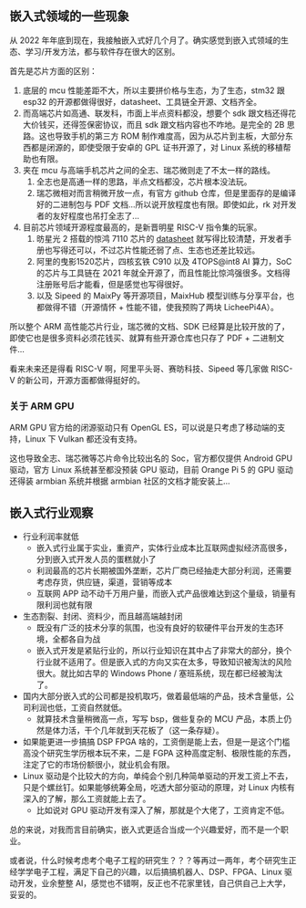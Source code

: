 ## 嵌入式领域的一些现象

从 2022 年年底到现在，我接触嵌入式好几个月了。确实感觉到嵌入式领域的生态、学习/开发方法，都与软件存在很大的区别。

首先是芯片方面的区别：

1. 底层的 mcu 性能差距不大，所以主要拼价格与生态，为了生态，stm32 跟 esp32 的开源都做得很好，datasheet、工具链全开源、文档齐全。
2. 而高端芯片如高通、联发科，市面上半点资料都没，想要个 sdk 跟文档还得花大价钱买，还得签保密协议，而且 sdk 跟文档内容也不咋地。是完全的 2B 思路。这也导致手机的第三方 ROM 制作难度高，因为从芯片到主板，大部分东西都是闭源的，即使受限于安卓的 GPL 证书开源了，对 Linux 系统的移植帮助也有限。
3. 夹在 mcu 与高端手机芯片之间的全志、瑞芯微则走了不太一样的路线。
   1. 全志也是高通一样的思路，半点文档都没，芯片根本没法玩。
   2. 瑞芯微相对而言稍微开放一点，有官方 github 仓库，但是里面存的是编译好的二进制包与 PDF 文档...所以说开放程度也有限。即使如此，rk 对开发者的友好程度也吊打全志了...
4. 目前芯片领域开源程度最高的，是新晋明星 RISC-V 指令集的玩家。
   1. 昉星光 2 搭载的惊鸿 7110 芯片的 [datasheet](https://doc-en.rvspace.org/JH7110/Datasheet/JH7110_DS/introduction.html) 就写得比较清楚，开发者手册也写得还可以，不过芯片性能还弱了点、生态也还差比较远。
   2. 阿里的曳影1520芯片，四核玄铁 C910 以及 4TOPS@int8 AI 算力，SoC 的芯片与工具链在 2021 年就全开源了，而且性能比惊鸿强很多。文档得注册账号后才能看，但是感觉也写得很好。
   3. 以及 Sipeed 的 MaixPy 等开源项目，MaixHub 模型训练与分享平台，也都做得不错（开源情怀 + 性能不错，使我预购了两块 LicheePi4A）。

所以整个 ARM 高性能芯片行业，瑞芯微的文档、SDK 已经算是比较开放的了，即使它也是很多资料必须花钱买、就算有些开源仓库也只存了 PDF + 二进制文件...

看来未来还是得看 RISC-V 啊，阿里平头哥、赛昉科技、Sipeed 等几家做 RISC-V 的新公司，开源方面都做得挺好的。

### 关于 ARM GPU

ARM GPU 官方给的闭源驱动只有 OpenGL ES，可以说是只考虑了移动端的支持，Linux 下 Vulkan 都还没有支持。

这也导致全志、瑞芯微等芯片命令比较出名的 Soc，官方都仅提供 Android GPU 驱动，官方 Linux 系统甚至都没预装 GPU 驱动，目前 Orange Pi 5 的 GPU 驱动还得装 armbian 系统并根据 armbian 社区的文档才能安装上...



## 嵌入式行业观察

- 行业利润率就低
  - 嵌入式行业属于实业，重资产，实体行业成本比互联网虚拟经济高很多，分到嵌入式开发人员的蛋糕就小了
  - 利润最高的芯片长期被国外垄断，芯片厂商已经抽走大部分利润，还需要考虑存货，供应链，渠道，营销等成本
  - 互联网 APP 动不动千万用户量，而嵌入式产品很难达到这个量级，销量有限利润也就有限
- 生态割裂、封闭、资料少，而且越高端越封闭
  - 既没有广泛的技术分享的氛围，也没有良好的软硬件平台开发的生态环境，全都各自为战
  - 嵌入式开发是紧贴行业的，所以行业知识在其中占了非常大的部分，换个行业就不适用了。但是嵌入式的方向又实在太多，导致知识被淘汰的风险很大。就比如古早的 Windows Phone / 塞班系统，现在都已经被淘汰了。
- 国内大部分嵌入式的公司都是投机取巧，做着最低端的产品，技术含量低，公司利润也低，工资自然就低。
  - 就算技术含量稍微高一点，写写 bsp，做些复杂的 MCU 产品，本质上仍然是体力活，干个几年就到天花板了（这一条存疑）。
- 如果能更进一步搞搞 DSP FPGA 啥的，工资倒是能上去，但是一是这个门槛高没个研究生学历根本玩不来，二是 FGPA 这种高度定制、极限性能的东西，注定了它的市场份额很小，就业机会有限。
- Linux 驱动是个比较大的方向，单纯会个别几种简单驱动的开发工资上不去，只是个螺丝钉。如果能够统筹全局，吃透大部分驱动的原理，对 Linux 内核有深入的了解，那么工资就能上去了。
  - 比如说对 GPU 驱动开发有深入了解，那就是个大佬了，工资肯定不低。

总的来说，对我而言目前确实，嵌入式更适合当成一个兴趣爱好，而不是一个职业。

或者说，什么时候考虑考个电子工程的研究生？？？等再过一两年，考个研究生正经学学电子工程，满足下自己的兴趣，以后搞搞机器人、DSP、FPGA、Linux 驱动开发，业余整整 AI，感觉也不错啊，反正也不花家里钱，自己供自己上大学，妥妥的。

